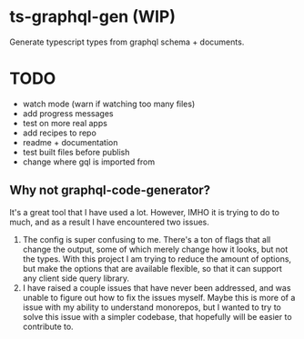 # ts-graphql-gen (WIP)

Generate typescript types from graphql schema + documents.

# TODO

- watch mode (warn if watching too many files)
- add progress messages
- test on more real apps
- add recipes to repo
- readme + documentation
- test built files before publish
- change where gql is imported from

## Why not graphql-code-generator?

It's a great tool that I have used a lot. However, IMHO it is trying to do to much, and as a result I have encountered two issues.

1. The config is super confusing to me. There's a ton of flags that all change the output, some of which merely change how it looks, but not the types. With this project I am trying to reduce the amount of options, but make the options that are available flexible, so that it can support any client side query library.
2. I have raised a couple issues that have never been addressed, and was unable to figure out how to fix the issues myself. Maybe this is more of a issue with my ability to understand monorepos, but I wanted to try to solve this issue with a simpler codebase, that hopefully will be easier to contribute to.
